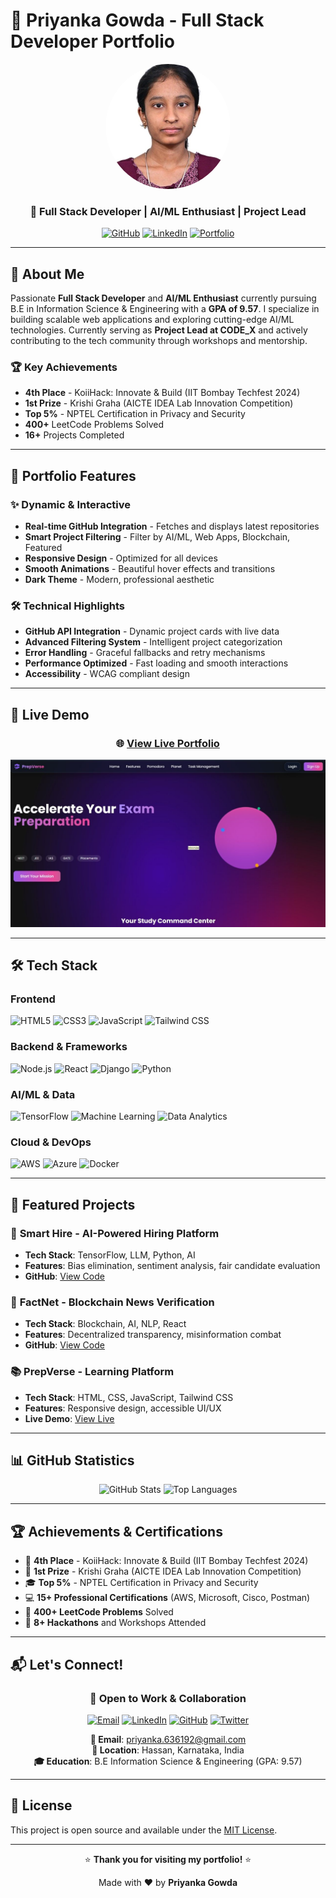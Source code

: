 # 🌟 Priyanka Gowda - Full Stack Developer Portfolio

<div align="center">
  <img src="img/profile.jpeg" alt="Priyanka Gowda" width="200" style="border-radius: 50%;">
  
  ### 🚀 **Full Stack Developer | AI/ML Enthusiast | Project Lead**
  
  [![GitHub](https://img.shields.io/badge/GitHub-100000?style=for-the-badge&logo=github&logoColor=white)](https://github.com/priyankapinky2004)
  [![LinkedIn](https://img.shields.io/badge/LinkedIn-0077B5?style=for-the-badge&logo=linkedin&logoColor=white)](https://linkedin.com/in/priyanka-gowda-4bb0201b4)
  [![Portfolio](https://img.shields.io/badge/Portfolio-FF5722?style=for-the-badge&logo=todoist&logoColor=white)](https://priyankapinky2004.github.io/Priyanka-Gowda-Portfolio/)
</div>

---

## 🎯 About Me

Passionate **Full Stack Developer** and **AI/ML Enthusiast** currently pursuing B.E in Information Science & Engineering with a **GPA of 9.57**. I specialize in building scalable web applications and exploring cutting-edge AI/ML technologies. Currently serving as **Project Lead at CODE_X** and actively contributing to the tech community through workshops and mentorship.

### 🏆 Key Achievements
- **4th Place** - KoiiHack: Innovate & Build (IIT Bombay Techfest 2024)
- **1st Prize** - Krishi Graha (AICTE IDEA Lab Innovation Competition)
- **Top 5%** - NPTEL Certification in Privacy and Security
- **400+** LeetCode Problems Solved
- **16+** Projects Completed

---

## 🌟 Portfolio Features

### ✨ **Dynamic & Interactive**
- **Real-time GitHub Integration** - Fetches and displays latest repositories
- **Smart Project Filtering** - Filter by AI/ML, Web Apps, Blockchain, Featured
- **Responsive Design** - Optimized for all devices
- **Smooth Animations** - Beautiful hover effects and transitions
- **Dark Theme** - Modern, professional aesthetic

### 🛠️ **Technical Highlights**
- **GitHub API Integration** - Dynamic project cards with live data
- **Advanced Filtering System** - Intelligent project categorization
- **Error Handling** - Graceful fallbacks and retry mechanisms
- **Performance Optimized** - Fast loading and smooth interactions
- **Accessibility** - WCAG compliant design

---

## 🚀 Live Demo

<div align="center">

### 🌐 **[View Live Portfolio](https://priyankapinky2004.github.io/Priyanka-Gowda-Portfolio/)**

[![Portfolio Preview](img/prepverse.png)](https://priyankapinky2004.github.io/Priyanka-Gowda-Portfolio/)

</div>

---

## 🛠️ Tech Stack

### **Frontend**
![HTML5](https://img.shields.io/badge/HTML5-E34F26?style=for-the-badge&logo=html5&logoColor=white)
![CSS3](https://img.shields.io/badge/CSS3-1572B6?style=for-the-badge&logo=css3&logoColor=white)
![JavaScript](https://img.shields.io/badge/JavaScript-F7DF1E?style=for-the-badge&logo=javascript&logoColor=black)
![Tailwind CSS](https://img.shields.io/badge/Tailwind_CSS-38B2AC?style=for-the-badge&logo=tailwind-css&logoColor=white)

### **Backend & Frameworks**
![Node.js](https://img.shields.io/badge/Node.js-43853D?style=for-the-badge&logo=node.js&logoColor=white)
![React](https://img.shields.io/badge/React-20232A?style=for-the-badge&logo=react&logoColor=61DAFB)
![Django](https://img.shields.io/badge/Django-092E20?style=for-the-badge&logo=django&logoColor=white)
![Python](https://img.shields.io/badge/Python-3776AB?style=for-the-badge&logo=python&logoColor=white)

### **AI/ML & Data**
![TensorFlow](https://img.shields.io/badge/TensorFlow-FF6F00?style=for-the-badge&logo=tensorflow&logoColor=white)
![Machine Learning](https://img.shields.io/badge/Machine_Learning-FF6B6B?style=for-the-badge&logo=python&logoColor=white)
![Data Analytics](https://img.shields.io/badge/Data_Analytics-FF6B6B?style=for-the-badge&logo=python&logoColor=white)

### **Cloud & DevOps**
![AWS](https://img.shields.io/badge/AWS-232F3E?style=for-the-badge&logo=amazon-aws&logoColor=white)
![Azure](https://img.shields.io/badge/Azure-0078D4?style=for-the-badge&logo=microsoft-azure&logoColor=white)
![Docker](https://img.shields.io/badge/Docker-2496ED?style=for-the-badge&logo=docker&logoColor=white)

---

## 🎨 Featured Projects

### 🤖 **Smart Hire** - AI-Powered Hiring Platform
- **Tech Stack**: TensorFlow, LLM, Python, AI
- **Features**: Bias elimination, sentiment analysis, fair candidate evaluation
- **GitHub**: [View Code](https://github.com/priyankapinky2004/SmartHire)

### 🔗 **FactNet** - Blockchain News Verification
- **Tech Stack**: Blockchain, AI, NLP, React
- **Features**: Decentralized transparency, misinformation combat
- **GitHub**: [View Code](https://github.com/priyankapinky2004/FactNet)

### 📚 **PrepVerse** - Learning Platform
- **Tech Stack**: HTML, CSS, JavaScript, Tailwind CSS
- **Features**: Responsive design, accessible UI/UX
- **Live Demo**: [View Live](https://priyankapinky2004.github.io/PrepVerse/)

---

## 📊 GitHub Statistics

<div align="center">
  <img src="https://github-readme-stats.vercel.app/api?username=priyankapinky2004&show_icons=true&theme=dark&hide_border=true" alt="GitHub Stats">
  
  <img src="https://github-readme-stats.vercel.app/api/top-langs/?username=priyankapinky2004&layout=compact&theme=dark&hide_border=true" alt="Top Languages">
</div>

---

## 🏆 Achievements & Certifications

- 🏅 **4th Place** - KoiiHack: Innovate & Build (IIT Bombay Techfest 2024)
- 🥇 **1st Prize** - Krishi Graha (AICTE IDEA Lab Innovation Competition)
- 🎓 **Top 5%** - NPTEL Certification in Privacy and Security
- 💻 **15+ Professional Certifications** (AWS, Microsoft, Cisco, Postman)
- 🎯 **400+ LeetCode Problems** Solved
- 🚀 **8+ Hackathons** and Workshops Attended

---

## 📬 Let's Connect!

<div align="center">

### 💼 **Open to Work & Collaboration**

[![Email](https://img.shields.io/badge/Email-D14836?style=for-the-badge&logo=gmail&logoColor=white)](mailto:priyanka.636192@gmail.com)
[![LinkedIn](https://img.shields.io/badge/LinkedIn-0077B5?style=for-the-badge&logo=linkedin&logoColor=white)](https://linkedin.com/in/priyanka-gowda-4bb0201b4)
[![GitHub](https://img.shields.io/badge/GitHub-100000?style=for-the-badge&logo=github&logoColor=white)](https://github.com/priyankapinky2004)
[![Twitter](https://img.shields.io/badge/Twitter-1DA1F2?style=for-the-badge&logo=twitter&logoColor=white)](https://twitter.com/Priyanka1633643)

**📧 Email**: priyanka.636192@gmail.com  
**📍 Location**: Hassan, Karnataka, India  
**🎓 Education**: B.E Information Science & Engineering (GPA: 9.57)

</div>

---

## 📝 License

This project is open source and available under the [MIT License](LICENSE).

---

<div align="center">
  <p>⭐ <strong>Thank you for visiting my portfolio!</strong> ⭐</p>
  <p>Made with ❤️ by <strong>Priyanka Gowda</strong></p>
</div>